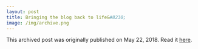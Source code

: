 ```yaml
---
layout: post
title: Bringing the blog back to life&#8230;
image: /img/archive.png
---
```

This archived post was originally published on May 22, 2018. Read it [here](/alex.ciobanu.org/index2fb6.html).
